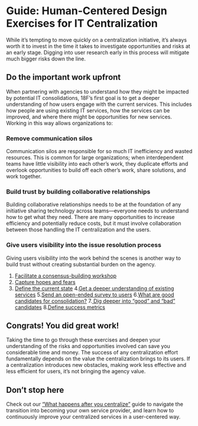 # Guide: Human-Centered Design Exercises for IT Centralization

While it’s tempting to move quickly on a centralization initiative, it’s always worth it to invest in the time it takes to investigate opportunities and risks at an early stage. Digging into user research early in this process will mitigate much bigger risks down the line. 

## Do the important work upfront 

When partnering with agencies to understand how they might be impacted by potential IT consolidations, 18F’s first goal is to get a deeper understanding of how users engage with the current services. This includes how people are using existing IT services, how the services can be improved, and where there might be opportunities for new services. Working in this way allows organizations to: 

### Remove communication silos 
Communication silos are responsible for so much IT inefficiency and wasted resources. This is common for large organizations; when interdependent teams have little visibility into each other’s work, they duplicate efforts and overlook opportunities to build off each other’s work, share solutions, and work together. 

### Build trust by building collaborative relationships 
Building collaborative relationships needs to be at the foundation of any initiative sharing technology across teams—everyone needs to understand how to get what they need. There are many opportunities to increase efficiency and potentially reduce costs, but it must involve collaboration between those handling the IT centralization and the users. 

### Give users visibility into the issue resolution process
Giving users visibility into the work behind the scenes is another way to build trust without creating substantial burden on the agency. 

1. [Facilitate a consensus-building workshop](https://github.com/18F/HCD_for_IT_Centralization/blob/master/consensus-building-workshop.md)
2. [Capture hopes and fears](https://github.com/18F/HCD_for_IT_Centralization/blob/master/hopes_and_fears.md) 
3. [Define the current state](https://github.com/18F/HCD_for_IT_Centralization/blob/master/define_current_state.md)
4.[Get a deeper understanding of existing services](LINK)
5.[Send an open-ended survey to users](LINK)
6.[What are good candidates for consolidation?](LINK)
7.[ Dig deeper into “good” and “bad” candidates](LINK)
8.[Define success metrics](LINK)

## Congrats! You did great work!
Taking the time to go through these exercises and deepen your understanding of the risks and opportunities involved can save you considerable time and money. The success of any centralization effort fundamentally depends on the value the centralization brings to its users. If a centralization introduces new obstacles, making work less effective and less efficient for users, it’s not bringing the agency value. 

## Don’t stop here
Check out our [“What happens after you centralize”](https://github.com/18F/HCD_for_IT_Centralization/blob/master/what_happens_after_you_centralize.md) guide to navigate the transition into becoming your own service provider, and learn how to continuously improve your centralized services in a user-centered way. 
